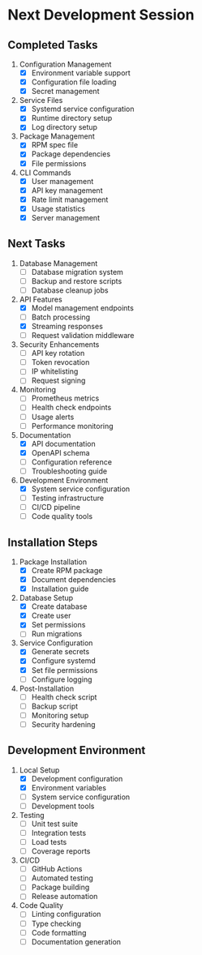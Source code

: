 # Next Development Session

## Completed Tasks

1. Configuration Management
   - [x] Environment variable support
   - [x] Configuration file loading
   - [x] Secret management

2. Service Files
   - [x] Systemd service configuration
   - [x] Runtime directory setup
   - [x] Log directory setup

3. Package Management
   - [x] RPM spec file
   - [x] Package dependencies
   - [x] File permissions

4. CLI Commands
   - [x] User management
   - [x] API key management
   - [x] Rate limit management
   - [x] Usage statistics
   - [x] Server management

## Next Tasks

1. Database Management
   - [ ] Database migration system
   - [ ] Backup and restore scripts
   - [ ] Database cleanup jobs

2. API Features
   - [x] Model management endpoints
   - [ ] Batch processing
   - [x] Streaming responses
   - [ ] Request validation middleware

3. Security Enhancements
   - [ ] API key rotation
   - [ ] Token revocation
   - [ ] IP whitelisting
   - [ ] Request signing

4. Monitoring
   - [ ] Prometheus metrics
   - [ ] Health check endpoints
   - [ ] Usage alerts
   - [ ] Performance monitoring

5. Documentation
   - [x] API documentation
   - [x] OpenAPI schema
   - [ ] Configuration reference
   - [ ] Troubleshooting guide

6. Development Environment
   - [x] System service configuration
   - [ ] Testing infrastructure
   - [ ] CI/CD pipeline
   - [ ] Code quality tools

## Installation Steps

1. Package Installation
   - [x] Create RPM package
   - [x] Document dependencies
   - [x] Installation guide

2. Database Setup
   - [x] Create database
   - [x] Create user
   - [x] Set permissions
   - [ ] Run migrations

3. Service Configuration
   - [x] Generate secrets
   - [x] Configure systemd
   - [x] Set file permissions
   - [ ] Configure logging

4. Post-Installation
   - [ ] Health check script
   - [ ] Backup script
   - [ ] Monitoring setup
   - [ ] Security hardening

## Development Environment

1. Local Setup
   - [x] Development configuration
   - [x] Environment variables
   - [ ] System service configuration
   - [ ] Development tools

2. Testing
   - [ ] Unit test suite
   - [ ] Integration tests
   - [ ] Load tests
   - [ ] Coverage reports

3. CI/CD
   - [ ] GitHub Actions
   - [ ] Automated testing
   - [ ] Package building
   - [ ] Release automation

4. Code Quality
   - [ ] Linting configuration
   - [ ] Type checking
   - [ ] Code formatting
   - [ ] Documentation generation
